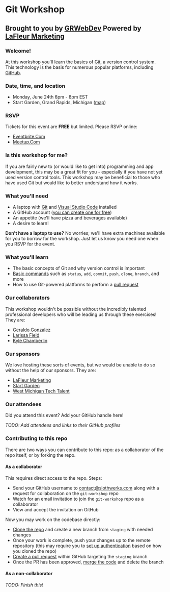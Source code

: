 # Git Workshop
## Brought to you by [GRWebDev](https://www.meetup.com/grwebdev/) Powered by [LaFleur Marketing](https://lafleur.marketing/)

### Welcome!
At this workshop you'll learn the basics of [Git](https://git-scm.com/), a version control system.  This technology is the basis for numerous popular platforms, including [GitHub](https://github.com/).

### Date, time, and location
- Monday, June 24th 6pm - 8pm EST
- Start Garden, Grand Rapids, Michigan ([map](https://www.google.com/maps/place/Start+Garden/@42.9661537,-85.6699129,15z/data=!4m6!3m5!1s0x8819adc447a3b737:0x7a6a91c9a38e58fc!8m2!3d42.9661537!4d-85.6699129!16s%2Fg%2F1ptyfjd85?entry=ttu))

### RSVP
Tickets for this event are __FREE__ but limited.  Please RSVP online:

- [Eventbrite.Com](https://www.eventbrite.com/e/grwebdev-powered-by-lafleur-presents-demystifying-git-a-hands-on-workshop-tickets-919769795217?aff=oddtdtcreator)
- [Meetup.Com](https://www.meetup.com/grwebdev/events/301450891/)

### Is this workshop for me?
If you are fairly new to (or would like to get into) programming and app development, this may be a great fit for you - especially if you have not yet used version control tools.  This workshop may be beneficial to those who have used Git but would like to better understand how it works.

### What you'll need
- A laptop with [Git](https://github.com/git-guides/install-git) and [Visual Studio Code](https://code.visualstudio.com/download) installed
- A GitHub account ([you can create one for free](https://docs.github.com/en/get-started/start-your-journey/creating-an-account-on-github))
- An appetite (we'll have pizza and beverages available)
- A desire to learn!

__Don't have a laptop to use?__ No worries; we'll have extra machines available for you to borrow for the workshop.  Just let us know you need one when you RSVP for the event.

### What you'll learn
- The basic concepts of Git and why version control is important
- [Basic commands](https://git-scm.com/docs) such as `status`, `add`, `commit`, `push`, `clone`, `branch`, and more
- How to use Git-powered platforms to perform a [pull request](https://docs.github.com/en/pull-requests/collaborating-with-pull-requests/proposing-changes-to-your-work-with-pull-requests/about-pull-requests)

### Our collaborators
This workshop wouldn't be possible without the incredibly talented professional developers who will be leading us through these exercises!  They are:

- [Geraldo Gonzalez](https://www.linkedin.com/in/geraldo-gonzalez-314912140/)
- [Larissa Field](https://www.linkedin.com/in/larissafield/)
- [Kyle Chamberlin](https://www.linkedin.com/in/kylechamberlin/)

### Our sponsors
We love hosting these sorts of events, but we would be unable to do so without the help of our sponsors.  They are:

- [LaFleur Marketing](https://lafleur.marketing/)
- [Start Garden](https://startgarden.com/)
- [West Michigan Tech Talent](https://www.westmichigantechtalent.com/)

### Our attendees
Did you attend this event?  Add your GitHub handle here!

*TODO: Add attendees and links to their GitHub profiles*

### Contributing to this repo
There are two ways you can contribute to this repo:  as a collaborator of the repo itself, or by forking the repo.

#### As a collaborator
This requires direct access to the repo.  Steps:

- Send your GitHub username to contact@slothwerks.com along with a request for collaboration on the `git-workshop` repo
- Watch for an email invitation to join the `git-workshop` repo as a collaborator
- View and accept the invitation on GitHub

Now you may work on the codebase directly:

- [Clone the repo](https://docs.github.com/en/repositories/creating-and-managing-repositories/cloning-a-repository) and create a new branch from `staging` with needed changes
- Once your work is complete, push your changes up to the remote repository (this may require you to [set up authentication](https://docs.github.com/en/authentication) based on how you cloned the repo)
- [Create a pull request](https://docs.github.com/en/pull-requests/collaborating-with-pull-requests/proposing-changes-to-your-work-with-pull-requests/creating-a-pull-request) within GitHub targeting the `staging` branch
- Once the PR has been approved, [merge the code](https://docs.github.com/en/pull-requests/collaborating-with-pull-requests/incorporating-changes-from-a-pull-request/merging-a-pull-request) and delete the branch

#### As a non-collaborator

*TODO: Finish this!*